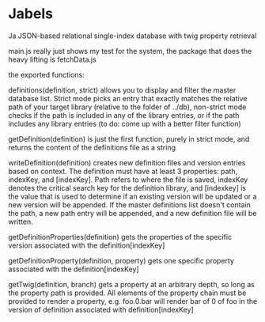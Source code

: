 # Jabels
Ja JSON-based relational single-index database with twig property retrieval

main.js really just shows my test for the system, the package that does the heavy lifting is fetchData.js

the exported functions:

definitions(definition, strict) allows you to display and filter the master database list. Strict mode picks an entry that exactly matches the relative path of your target library (relative to the folder of ../db), non-strict mode checks if the path is included in any of the library entries, or if the path includes any library entries (to do: come up with a better filter function)

getDefinition(definition) is just the first function, purely in strict mode, and returns the content of the definitions file as a string

writeDefinition(definition) creates new definition files and version entries based on context. The definition must have at least 3 properties: path, indexKey, and [indexKey]. Path refers to where the file is saved, indexKey denotes the critical search key for the definition library, and [indexkey] is the value that is used to determine if an existing version will be updated or a new version will be appended. If the master definitions list doesn't contain the path, a new path entry will be appended, and a new definition file will be written.

getDefinitionProperties(definition) gets the properties of the specific version associated with the definition[indexKey]

getDefinitionProperty(definition, property) gets one specific property associated with the definition[indexKey]

getTwig(definition, branch) gets a property at an arbitrary depth, so long as the property path is provided. All elements of the property chain must be provided to render a property, e.g. foo.0.bar will render bar of 0 of foo in the version of definition associated with definition[indexKey]

